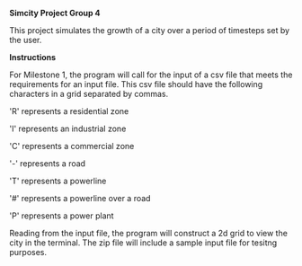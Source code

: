 **Simcity Project Group 4**

This project simulates the growth of a city over a period of timesteps set by the user.

__Instructions__

For Milestone 1, the program will call for the input of a csv file that meets the requirements for an input file.
This csv file should have the following characters in a grid separated by commas.

'R' represents a residential zone

'I' represents an industrial zone

'C' represents a commercial zone

'-' represents a road

'T' represents a powerline

'#' represents a powerline over a road

'P' represents a power plant

Reading from the input file, the program will construct a 2d grid to view the city in the terminal. The zip file will include a sample input file for tesitng purposes.
